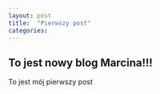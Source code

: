 ```yaml
---
layout: post
title:  "Pierwszy post"
categories: 
---
```


## To jest nowy blog Marcina!!!

To jest mój pierwszy post